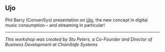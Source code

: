 ## Ujo

Phil Barry (ConsenSys) presentation on [Ujo](http://ujomusic.com/), the new concept in digital music consumption – and streaming in particular!

---

_This workshop was created by Stu Peters, a Co-Founder and Director of Business Development at ChainSafe Systems_
